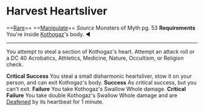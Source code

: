 # Harvest Heartsliver
==[Rare](../Traits/Rare.md)== ==[Manipulate](../Traits/Manipulate.md)==
*Source* Monsters of Myth pg. 53
**Requirements** You're inside [Kothogaz](Kothogaz)'s body.
◄  

---
You attempt to steal a section of Kothogaz's heart. Attempt an attack roll or a DC 40 Acrobatics, Athletics, Medicine, Nature, Occultism, or Religion check.

**Critical Success** You steal a small disharmonic heartsliver, stow it on your person, and can exit Kothogaz's body.
**Success** As critical success, but you can't exit.
**Failure** You take Kothogaz's Swallow Whole damage.
**Critical Failure** You take double Kothogaz's Swallow Whole damage and are [Deafened](../Conditions/Deafened.md) by its heartbeat for 1 minute.